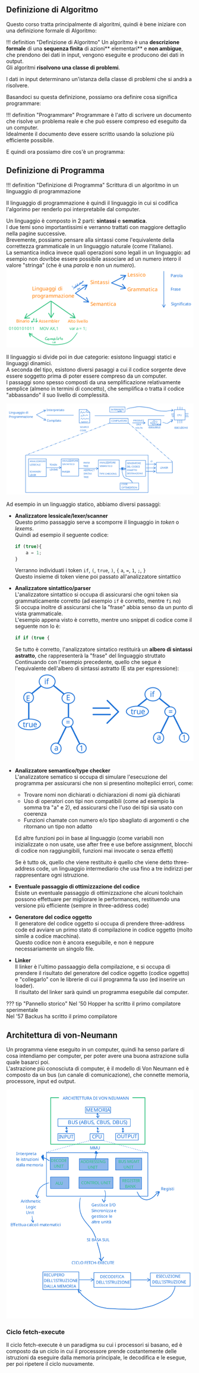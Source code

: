 ## Definizione di Algoritmo

Questo corso tratta principalmente di algoritmi, quindi è bene iniziare con una definizione formale di Algoritmo:  

!!! definition "Definizione di Algoritmo"
    Un algoritmo è una **descrizione formale** di una **sequenza finita** di azioni** elementari** e **non ambigue**, che prendono dei dati in input, vengono eseguite e producono dei dati in output.  
    Gli algoritmi **risolvono una classe di problemi**.

I dati in input determinano un'istanza della classe di problemi che si andrà a risolvere.  

Basandoci su questa definizione, possiamo ora definire cosa significa programmare:  

!!! definition "Programmare"
    Programmare è l'atto di scrivere un documento che risolve un problema reale e che può essere compreso ed eseguito da un computer.  
    Idealmente il documento deve essere scritto usando la soluzione più efficiente possibile.  

E quindi ora possiamo dire cos'è un programma:  

## Definizione di Programma

!!! definition "Definizione di Programma"
    Scrittura di un algoritmo in un linguaggio di programmazione

Il linguaggio di programmazione è quindi il linguaggio in cui si codifica l'algorimo per renderlo poi interpretabile dal computer.  

Un linguaggio è composto in 2 parti: **sintassi** e **sematica**.  
I due temi sono importantissimi e verranno trattati con maggiore dettaglio nella pagine successive.  
Brevemente, possiamo pensare alla sintassi come l'equivalente della correttezza grammaticale in un linguaggio naturale (come l'italiano).  
La semantica indica invece quali operazioni sono legali in un linguaggio: ad esempio non dovrbbe essere possibile associare ad un numero intero il valore "stringa" (che è una _parola_ e non un _numero_).  
![](assets/Linguaggi_sintassi.png)

Il linguaggio si divide poi in due categorie: esistono linguaggi statici e linguaggi dinamici.  
A seconda del tipo, esistono diversi pasaggi a cui il codice sorgente deve essere soggetto prima di poter essere compreso da un computer.  
I passaggi sono spesso composti da una semplificazione relativamente semplice (almeno in termini di concetto), che semplifica o tratta il codice "abbassando" il suo livello di complessità.  

![](assets/Linguaggi_compilatore.png)

Ad esempio in un linguaggio statico, abbiamo diversi passaggi:  

- **Analizzatore lessicale/lexer/scanner**  
    Questo primo passaggio serve a scomporre il linguaggio in _token_ o _lexems_.  
    Quindi ad esempio il seguente codice:  

    ```javascript
    if (true){
        a = 1;
    }
    ```

    Verranno individuati i token `if`, `(`, `true`, `)`, `{` `a`, `=`, `1`, `;`, `}`  
    Questo insieme di token viene poi passato all'analizzatore sintattico

- **Analizzatore sintattico/parser**  
    L'analizzatore sintattico si occupa di assicurarsi che ogni token sia grammaticamente corretto (ad esempio `if` è corretto, mentre `fi` no)  
    Si occupa inoltre di assicurarsi che la "frase" abbia senso da un punto di vista grammaticale.  
    L'esempio appena visto è corretto, mentre uno snippet di codice come il seguente non lo è: 
    ```javascript
    if if (true {
    ```
    Se tutto è corretto, l'analizzatore sintatico restituirà un **albero di sintassi astratto**, che rappresenterà la "frase" del linguaggio struttato  
    Continuando con l'esempio precedente, quello che segue è l'equivalente dell'albero di sintassi astratto (E sta per espressione):  
    ![](assets/AST.png)

- **Analizzatore semantico/type checker**  
    L'analizzatore sematico si occupa di simulare l'esecuzione del programma per assicurarsi che non si presentino molteplici errori, come:  

    - Trovare nomi non dichiarati o dichiarazioni di nomi già dichiarati
    - Uso di operatori con tipi non compatibili (come ad esempio la somma tra "a" e 2), ed assicurarsi che l'uso dei tipi sia usato con coerenza
    - Funzioni chamate con numero e/o tipo sbagliato di argomenti o che ritornano un tipo non adatto
    
    Ed altre funzioni poi in base al linguaggio (come variabili non inizializzate o non usate, use after free e use before assignment, blocchi di codice non raggiungibili, funzioni mai invocate o senza effetti)

    Se è tutto ok, quello che viene restituito è quello che viene detto three-address code, un linguaggio intermediario che usa fino a tre indirizzi per rappresentare ogni istruzione.
    
- **Eventuale passaggio di ottimizzazione del codice**  
    Esiste un eventuale passaggio di ottimizzazione che alcuni toolchain possono effettuare per migliorare le performances, restituendo una versione più efficiente (sempre in three-address code)

- **Generatore del codice oggetto**  
    Il generatore del codice oggetto si occupa di prendere three-address code ed avviare un primo stato di compilazione in codice oggetto (molto simile a codice macchina).  
    Questo codice non è ancora eseguibile, e non è neppure necessariamente un singolo file.
    
- **Linker**  
    Il linker è l'ultimo passaaggio della compilazione, e si occupa di prendere il risultato del generatore del codice oggetto (codice oggetto) e "collegarlo" con le librerie di cui il programma fa uso (ed inserire un loader).  
    Il risultato del linker sarà quindi un programma esegubile dal computer.  

??? tip "Pannello storico"
    Nel '50 Hopper ha scritto il primo compilatore sperimentale  
    Nel '57 Backus ha scritto il primo compilatore  



## Architettura di von-Neumann

Un programma viene eseguito in un computer, quindi ha senso parlare di cosa intendiamo per computer, per poter avere una buona astrazione sulla quale basarci poi.  
L'astrazione più conosciuta di computer, è il modello di Von Neumann ed è composto da un bus (un canale di comunicazione), che connette memoria, processore, input ed output.  

![](assets/VonNeumann-details-fetch-execute.png)

### Ciclo fetch-execute
Il ciclo fetch-execute è un paradigma su cui i processori si basano, ed è composto da un ciclo in cui il processore prende costantemente delle istruzioni da eseguire dalla memoria principale, le decodifica e le esegue, per poi ripetere il ciclo nuovamente.  
